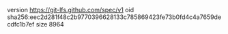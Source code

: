 version https://git-lfs.github.com/spec/v1
oid sha256:eec2d281f48c2b9770396628133c785869423fe73b0fd4c4a7659decdfc1b7ef
size 8964
